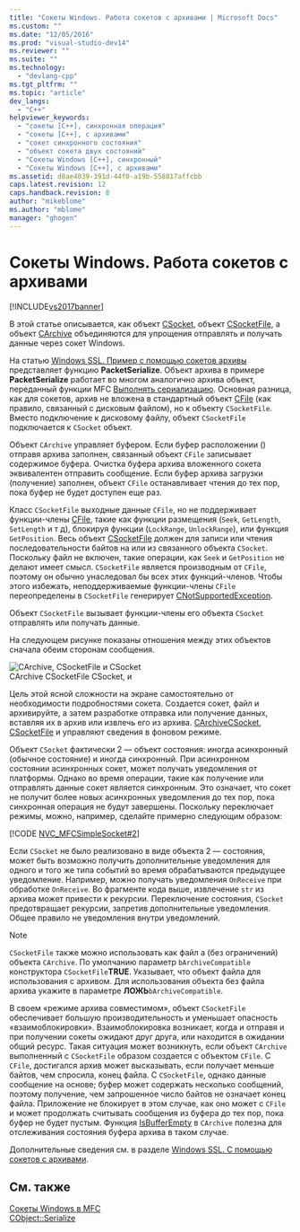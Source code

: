 ```yaml
---
title: "Сокеты Windows. Работа сокетов с архивами | Microsoft Docs"
ms.custom: ""
ms.date: "12/05/2016"
ms.prod: "visual-studio-dev14"
ms.reviewer: ""
ms.suite: ""
ms.technology: 
  - "devlang-cpp"
ms.tgt_pltfrm: ""
ms.topic: "article"
dev_langs: 
  - "C++"
helpviewer_keywords: 
  - "сокеты [C++], синхронная операция"
  - "сокеты [C++], с архивами"
  - "сокет синхронного состояния"
  - "объект сокета двух состояний"
  - "Сокеты Windows [C++], синхронный"
  - "Сокеты Windows [C++], с архивами"
ms.assetid: d8ae4039-391d-44f0-a19b-558817affcbb
caps.latest.revision: 12
caps.handback.revision: 8
author: "mikeblome"
ms.author: "mblome"
manager: "ghogen"
---
```

# Сокеты Windows. Работа сокетов с архивами
[!INCLUDE[vs2017banner](../assembler/inline/includes/vs2017banner.md)]

В этой статье описывается, как объект [CSocket](../mfc/reference/csocket-class.md), объект [CSocketFile](../Topic/CSocketFile%20Class.md), а объект [CArchive](../mfc/reference/carchive-class.md) объединяются для упрощения отправлять и получать данные через сокет Windows.  
  
 На статью [Windows SSL. Пример с помощью сокетов архивы](../mfc/windows-sockets-example-of-sockets-using-archives.md) представляет функцию **PacketSerialize**.  Объект архива в примере **PacketSerialize** работает во многом аналогично архива объект, переданный функции MFC [Выполнять сериализацию](../Topic/CObject::Serialize.md).  Основная разница, как для сокетов, архив не вложена в стандартный объект [CFile](../mfc/reference/cfile-class.md) \(как правило, связанный с дисковым файлом\), но к объекту `CSocketFile`.  Вместо подключение к дисковому файлу, объект `CSocketFile` подключается к `CSocket` объект.  
  
 Объект `CArchive` управляет буфером.  Если буфер расположении \(\) отправя архива заполнен, связанный объект `CFile` записывает содержимое буфера.  Очистка буфера архива вложенного сокета эквивалентен отправить сообщение.  Если буфер архива загрузки \(получение\) заполнен, объект `CFile` останавливает чтения до тех пор, пока буфер не будет доступен еще раз.  
  
 Класс `CSocketFile` выходные данные `CFile`, но не поддерживает функции\-члены [CFile](../mfc/reference/cfile-class.md), такие как функции размещения \(`Seek`, `GetLength`, `SetLength` и т д\), блокируя функции \(`LockRange`, `UnlockRange`\), или функция `GetPosition`.  Весь объект [CSocketFile](../Topic/CSocketFile%20Class.md) должен для записи или чтения последовательности байтов на или из связанного объекта `CSocket`.  Поскольку файл не включен, такие операции, как `Seek` и `GetPosition` не делают имеет смысл.  `CSocketFile` является производным от `CFile`, поэтому он обычно унаследовал бы всех этих функций\-членов.  Чтобы этого избежать, неподдерживаемые функции\-члены `CFile` переопределены в `CSocketFile` генерирует [CNotSupportedException](../mfc/reference/cnotsupportedexception-class.md).  
  
 Объект `CSocketFile` вызывает функции\-члены его объекта `CSocket` отправлять или получать данные.  
  
 На следующем рисунке показаны отношения между этих объектов сначала обеим сторонам сообщения.  
  
 ![CArchive, CSocketFile и CSocket](../Image/vc38IA1.gif "vc38IA1")  
CArchive CSocketFile CSocket, и  
  
 Цель этой ясной сложности на экране самостоятельно от необходимости подробностями сокета.  Создается сокет, файл и архивируйте, а затем разработке отправка или получение данных, вставляя их в архив или извлечь его из архива.  [CArchive](../mfc/reference/carchive-class.md)[CSocket](../mfc/reference/csocket-class.md), [CSocketFile](../Topic/CSocketFile%20Class.md) и управляют сведения в фоновом режиме.  
  
 Объект `CSocket` фактически 2 — объект состояния: иногда асинхронный \(обычное состояние\) и иногда синхронный.  При асинхронном состоянии асинхронных сокет, может получать уведомления от платформы.  Однако во время операции, такие как получение или отправлять данные сокет является синхронным.  Это означает, что сокет не получит более новых асинхронных уведомления до тех пор, пока синхронная операция не будут завершены.  Поскольку переключает режимы, можно, например, сделайте примерно следующим образом:  
  
 [!CODE [NVC_MFCSimpleSocket#2](../CodeSnippet/VS_Snippets_Cpp/NVC_MFCSimpleSocket#2)]  
  
 Если `CSocket` не было реализовано в виде объекта 2 — состояния, может быть возможно получить дополнительные уведомления для одного и того же типа событий во время обрабатываются предыдущее уведомление.  Например, можно получать уведомления `OnReceive` при обработке `OnReceive`.  Во фрагменте кода выше, извлечение `str` из архива может привести к рекурсии.  Переключение состояния, `CSocket` предотвращает рекурсии, запретив дополнительные уведомления.  Общее правило не уведомления внутри уведомлений.  
  
> [!NOTE]
>  `CSocketFile` также можно использовать как файл a \(без ограничений\) объекта `CArchive`.  По умолчанию параметр `bArchiveCompatible` конструктора `CSocketFile`**TRUE**.  Указывает, что объект файла для использования с архивом.  Для использования объекта без файла архива укажите в параметре **ЛОЖЬ**`bArchiveCompatible`.  
  
 В своем «режиме архива совместимом», объект `CSocketFile` обеспечивает большую производительность и уменьшает опасность «взаимоблокировки». Взаимоблокировка возникает, когда и отправя и при получении сокеты ожидают друг друга, или находится в ожидании общий ресурс.  Такая ситуация может возникнуть, если объект `CArchive` выполненный с `CSocketFile` образом создается с объектом `CFile`.  С `CFile`, достигался архив может высказывать, если получает меньше байтов, чем спросила, конец файла.  С `CSocketFile`, однако данные сообщение на основе; буфер может содержать несколько сообщений, поэтому получение, чем запрошенное число байтов не означает конец файла.  Приложение не блокирует в этом случае, как оно может с `CFile` и может продолжать считывать сообщения из буфера до тех пор, пока буфер не будет пустым.  Функция [IsBufferEmpty](../Topic/CArchive::IsBufferEmpty.md) в `CArchive` полезна для отслеживания состояния буфера архива в таком случае.  
  
 Дополнительные сведения см. в разделе [Windows SSL. С помощью сокетов с архивами](../mfc/windows-sockets-using-sockets-with-archives.md).  
  
## См. также  
 [Сокеты Windows в MFC](../mfc/windows-sockets-in-mfc.md)   
 [CObject::Serialize](../Topic/CObject::Serialize.md)